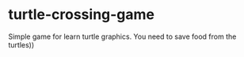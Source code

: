 # turtle-crossing-game
Simple game for learn turtle graphics. You need to save food from the turtles))
